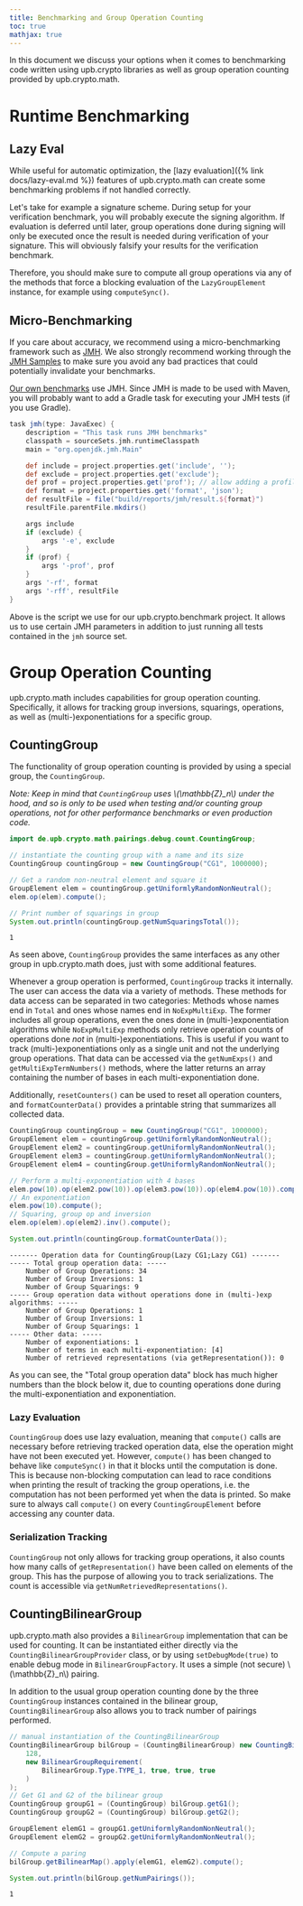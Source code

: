 ```yaml
---
title: Benchmarking and Group Operation Counting
toc: true
mathjax: true
---
```


In this document we discuss your options when it comes to benchmarking code written using upb.crypto libraries as well as group operation counting provided by upb.crypto.math.

# Runtime Benchmarking

## Lazy Eval

While useful for automatic optimization, the [lazy evaluation]({% link docs/lazy-eval.md %}) features of upb.crypto.math can create some benchmarking problems if not handled correctly.

Let's take for example a signature scheme. 
During setup for your verification benchmark, you will probably execute the signing algorithm.
If evaluation is deferred until later, group operations done during signing will only be executed once the result is needed during verification of your signature.
This will obviously falsify your results for the verification benchmark.

Therefore, you should make sure to compute all group operations via any of the methods that force a blocking evaluation of the `LazyGroupElement` instance, for example using `computeSync()`.

## Micro-Benchmarking

If you care about accuracy, we recommend using a micro-benchmarking framework such as [JMH](https://openjdk.java.net/projects/code-tools/jmh/).
We also strongly recommend working through the [JMH Samples](https://hg.openjdk.java.net/code-tools/jmh/file/tip/jmh-samples/src/main/java/org/openjdk/jmh/samples/) to make sure you avoid any bad practices that could potentially invalidate your benchmarks.

[Our own benchmarks](https://github.com/upbcuk/upb.crypto.benchmark) use JMH.
Since JMH is made to be used with Maven, you will probably want to add a Gradle task for executing your JMH tests (if you use Gradle).

```groovy
task jmh(type: JavaExec) {
    description = "This task runs JMH benchmarks"
    classpath = sourceSets.jmh.runtimeClasspath
    main = "org.openjdk.jmh.Main"

    def include = project.properties.get('include', '');
    def exclude = project.properties.get('exclude');
    def prof = project.properties.get('prof'); // allow adding a profiler
    def format = project.properties.get('format', 'json');
    def resultFile = file("build/reports/jmh/result.${format}")
    resultFile.parentFile.mkdirs()

    args include
    if (exclude) {
        args '-e', exclude
    }
    if (prof) {
        args '-prof', prof
    }
    args '-rf', format
    args '-rff', resultFile
}
```
Above is the script we use for our upb.crypto.benchmark project.
It allows us to use certain JMH parameters in addition to just running all tests contained in the `jmh` source set.

# Group Operation Counting

upb.crypto.math includes capabilities for group operation counting.
Specifically, it allows for tracking group inversions, squarings, operations, as well as (multi-)exponentiations for a specific group.

## CountingGroup

The functionality of group operation counting is provided by using a special group, the `CountingGroup`.

*Note: Keep in mind that `CountingGroup` uses \\(\mathbb{Z}_n\\) under the hood, and so is only to be used when testing and/or counting group operations, not for other performance benchmarks or even production code.*

```java
import de.upb.crypto.math.pairings.debug.count.CountingGroup;

// instantiate the counting group with a name and its size
CountingGroup countingGroup = new CountingGroup("CG1", 1000000);

// Get a random non-neutral element and square it
GroupElement elem = countingGroup.getUniformlyRandomNonNeutral();
elem.op(elem).compute();

// Print number of squarings in group
System.out.println(countingGroup.getNumSquaringsTotal());
```
```
1
```

As seen above, `CountingGroup` provides the same interfaces as any other group in upb.crypto.math does, just with some additional features.

Whenever a group operation is performed, `CountingGroup` tracks it internally.
The user can access the data via a variety of methods.
These methods for data access can be separated in two categories:
Methods whose names end in `Total` and ones whose names end in `NoExpMultiExp`.
The former includes all group operations, even the ones done in (multi-)exponentiation algorithms while `NoExpMultiExp` methods only retrieve operation counts of operations done *not* in (multi-)exponentiations.
This is useful if you want to track (multi-)exponentiations only as a single unit and not the underlying group operations.
That data can be accessed via the `getNumExps()` and `getMultiExpTermNumbers()` methods, where the latter returns an array containing the number of bases in each multi-exponentiation done.

Additionally, `resetCounters()` can be used to reset all operation counters, and `formatCounterData()` provides a printable string that summarizes all collected data.

```java
CountingGroup countingGroup = new CountingGroup("CG1", 1000000);
GroupElement elem = countingGroup.getUniformlyRandomNonNeutral();
GroupElement elem2 = countingGroup.getUniformlyRandomNonNeutral();
GroupElement elem3 = countingGroup.getUniformlyRandomNonNeutral();
GroupElement elem4 = countingGroup.getUniformlyRandomNonNeutral();

// Perform a multi-exponentiation with 4 bases
elem.pow(10).op(elem2.pow(10)).op(elem3.pow(10)).op(elem4.pow(10)).compute();
// An exponentiation
elem.pow(10).compute();
// Squaring, group op and inversion
elem.op(elem).op(elem2).inv().compute();

System.out.println(countingGroup.formatCounterData());
```
```
------- Operation data for CountingGroup(Lazy CG1;Lazy CG1) -------
----- Total group operation data: -----
    Number of Group Operations: 34
    Number of Group Inversions: 1
    Number of Group Squarings: 9
----- Group operation data without operations done in (multi-)exp algorithms: -----
    Number of Group Operations: 1
    Number of Group Inversions: 1
    Number of Group Squarings: 1
----- Other data: -----
    Number of exponentiations: 1
    Number of terms in each multi-exponentiation: [4]
    Number of retrieved representations (via getRepresentation()): 0
```

As you can see, the "Total group operation data" block has much higher numbers than the block below it, due to counting operations done during the multi-exponentiation and exponentiation.

### Lazy Evaluation

`CountingGroup` does use lazy evaluation, meaning that `compute()` calls are necessary before retrieving tracked operation data, else the operation might have not been executed yet.
However, `compute()` has been changed to behave like `computeSync()` in that it blocks until the computation is done.
This is because non-blocking computation can lead to race conditions when printing the result of tracking the group operations, i.e. the computation has not been performed yet when the data is printed.
So make sure to always call `compute()` on every `CountingGroupElement` before accessing any counter data.

### Serialization Tracking
`CountingGroup` not only allows for tracking group operations, it also counts how many calls of `getRepresentation()` have been called on elements of the group. This has the purpose of allowing you to track serializations.
The count is accessible via `getNumRetrievedRepresentations()`.

## CountingBilinearGroup

upb.crypto.math also provides a `BilinearGroup` implementation that can be used for counting. It can be instantiated either directly via the `CountingBilinearGroupProvider` class, or by using `setDebugMode(true)` to enable debug mode in `BilinearGroupFactory`. It uses a simple (not secure) \\(\mathbb{Z}_n\\) pairing.

In addition to the usual group operation counting done by the three `CountingGroup` instances contained in the bilinear group, `CountingBilinearGroup` also allows you to track number of pairings performed.

```java
// manual instantiation of the CountingBilinearGroup
CountingBilinearGroup bilGroup = (CountingBilinearGroup) new CountingBilinearGroupProvider().provideBilinearGroup(
    128,
    new BilinearGroupRequirement(
        BilinearGroup.Type.TYPE_1, true, true, true
    )
);
// Get G1 and G2 of the bilinear group
CountingGroup groupG1 = (CountingGroup) bilGroup.getG1();
CountingGroup groupG2 = (CountingGroup) bilGroup.getG2();

GroupElement elemG1 = groupG1.getUniformlyRandomNonNeutral();
GroupElement elemG2 = groupG2.getUniformlyRandomNonNeutral();

// Compute a paring
bilGroup.getBilinearMap().apply(elemG1, elemG2).compute();

System.out.println(bilGroup.getNumPairings());
```
```
1
```